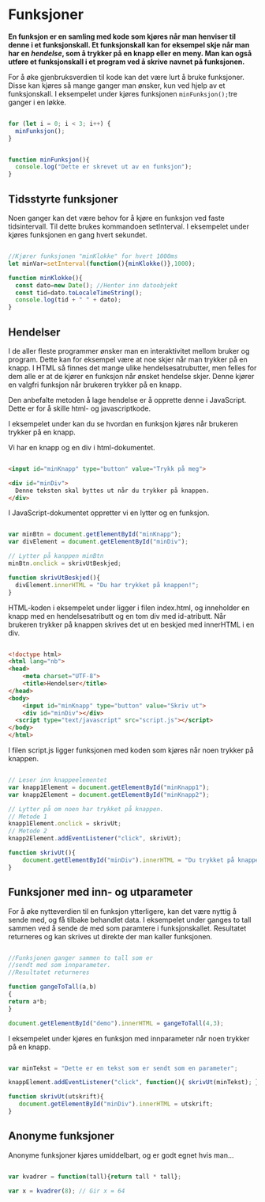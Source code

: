 # Funksjoner

**En funksjon er en samling med kode som kjøres når man henviser til denne i et funksjonskall. Et funksjonskall kan for eksempel skje når man har en *hendelse*, som å trykker på en knapp eller en meny. Man kan også utføre et funksjonskall i et program ved å skrive navnet på funksjonen.**

For å øke gjenbruksverdien til kode kan det være lurt å bruke funksjoner. Disse kan kjøres så mange ganger man ønsker, kun ved hjelp av et funksjonskall. I eksempelet under kjøres funksjonen `minFunksjon();`tre ganger i en løkke.

```javascript

for (let i = 0; i < 3; i++) {
  minFunksjon();
}


function minFunksjon(){
  console.log("Dette er skrevet ut av en funksjon");
}

```

## Tidsstyrte funksjoner

Noen ganger kan det være behov for å kjøre en funksjon ved faste tidsintervall. Til dette brukes kommandoen setInterval. I eksempelet under kjøres funksjonen en gang hvert sekundet.

``` javascript

//Kjører funksjonen "minKlokke" for hvert 1000ms
let minVar=setInterval(function(){minKlokke()},1000);

function minKlokke(){
  const dato=new Date(); //Henter inn datoobjekt
  const tid=dato.toLocaleTimeString();
  console.log(tid + " " + dato);
}

```

## Hendelser

I de aller fleste programmer ønsker man en interaktivitet mellom bruker og program. Dette kan for eksempel være at noe skjer når man trykker på en knapp. I HTML så finnes det mange ulike hendelsesatrubutter, men felles for dem alle er at de kjører en funksjon når ønsket hendelse skjer. Denne kjører en valgfri funksjon når brukeren trykker på en knapp.

Den anbefalte metoden å lage hendelse er å opprette denne i JavaScript. Dette er for å skille html- og javascriptkode.

I eksempelet under kan du se hvordan en funksjon kjøres når brukeren trykker på en knapp.

Vi har en knapp og en div i html-dokumentet.

``` html

<input id="minKnapp" type="button" value="Trykk på meg">

<div id="minDiv">
  Denne teksten skal byttes ut når du trykker på knappen.
</div>

```

I JavaScript-dokumentet oppretter vi en lytter og en funksjon.

```javascript

var minBtn = document.getElementById("minKnapp");
var divElement = document.getElementById("minDiv");

// Lytter på kanppen minBtn
minBtn.onclick = skrivUtBeskjed;

function skrivUtBeskjed(){
  divElement.innerHTML = "Du har trykket på knappen!";
}

```

HTML-koden i eksempelet under ligger i filen index.html, og inneholder en knapp med en hendelsesatributt og en tom div med id-atributt. Når brukeren trykker på knappen skrives det ut en beskjed med innerHTML i en div.

``` html

<!doctype html>
<html lang="nb">
<head>
    <meta charset="UTF-8">
    <title>Hendelser</title>
</head>
<body>
    <input id="minKnapp" type="button" value="Skriv ut">
    <div id="minDiv"></div>
  <script type="text/javascript" src="script.js"></script>
</body>
</html>
```

I filen script.js ligger funksjonen med koden som kjøres når noen trykker på knappen.

``` javascript

// Leser inn knappeelementet
var knapp1Element = document.getElementById("minKnapp1");
var knapp2Element = document.getElementById("minKnapp2");

// Lytter på om noen har trykket på knappen.
// Metode 1
knapp1Element.onclick = skrivUt;
// Metode 2
knapp2Element.addEventListener("click", skrivUt);

function skrivUt(){
    document.getElementById("minDiv").innerHTML = "Du trykket på knappen!";
}
```

## Funksjoner med inn- og utparameter

For å øke nytteverdien til en funksjon ytterligere, kan det være nyttig å sende med, og få tilbake behandlet data. I eksempelet under ganges to tall sammen ved å sende de med som paramtere i funksjonskallet. Resultatet returneres og kan skrives ut direkte der man kaller funksjonen.

```javascript

//Funksjonen ganger sammen to tall som er
//sendt med som innparameter.
//Resultatet returneres

function gangeToTall(a,b)
{
return a*b;
}

document.getElementById("demo").innerHTML = gangeToTall(4,3);
```

I eksempelet under kjøres en funksjon med innparameter når noen trykker på en knapp.

``` javascript

var minTekst = "Dette er en tekst som er sendt som en parameter";

knappElement.addEventListener("click", function(){ skrivUt(minTekst); });

function skrivUt(utskrift){
   document.getElementById("minDiv").innerHTML = utskrift;
}
```

## Anonyme funksjoner

Anonyme funksjoner kjøres umiddelbart, og er godt egnet hvis man...

```javascript

var kvadrer = function(tall){return tall * tall};

var x = kvadrer(8); // Gir x = 64

```
